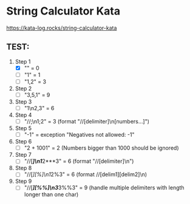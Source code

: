 # String Calculator Kata

https://kata-log.rocks/string-calculator-kata

## TEST:

1. Step 1
   - [x] "" = 0
   - [ ] "1" = 1
   - [ ] "1,2" = 3
2. Step 2
   - [ ] "3,5,1" = 9
3. Step 3
   - [ ] "1\n2,3" = 6
4. Step 4
   - [ ] "//;\n1;2" = 3 (format "//[delimiter]\n[numbers…]")
5. Step 5
   - [ ] "-1" = exception "Negatives not allowed: -1"
6. Step 6
   - [ ] "2 + 1001" = 2 (Numbers bigger than 1000 should be ignored)
7. Step 7
   - [ ] "//[***]\n1***2***3" = 6 (format "//[delimiter]\n")
8. Step 8
   - [ ] "//[*][%]\n1*2%3" = 6 (format //[delim1][delim2]\n)
9. Step 9
   - [ ] "//[***][%%]\n3***3%%3" = 9 (handle multiple delimiters with length longer than one char)